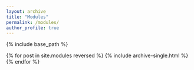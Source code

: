```yaml
---
layout: archive
title: "Modules"
permalink: /modules/
author_profile: true
---
```


{% include base_path %}

{% for post in site.modules reversed %}
  {% include archive-single.html %}
{% endfor %}
